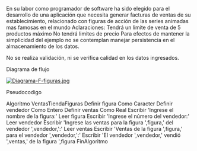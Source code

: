 En su labor como programador de software ha sido elegido para el desarrollo de una aplicación que necesita generar facturas de ventas de su establecimiento, relacionado con figuras de acción de las series animadas mas famosas en el mundo 
Aclaraciones: 
Tendrá un limite de venta de 5 productos máximo 
No tendrá limites de precio 
Para efectos de mantener la simplicidad del ejemplo no se contemplan manejar persistencia 
en el almacenamiento de los datos. 

No se realiza validación, ni se verifica calidad en los datos ingresados.

Diagrama de flujo 


[![Diagrama-F-figuras.jpg](https://i.postimg.cc/J7pNzB6n/Diagrama-F-figuras.jpg)](https://postimg.cc/QVW96VrG)


Pseudocodigo


Algoritmo VentasTiendaFiguras
Definir figura Como Caracter
Definir vendedor Como Entero
Definir ventas Como Real
Escribir 'Ingrese el nombre de la figura:'
Leer figura
Escribir 'Ingrese el número del vendedor:'
Leer vendedor
Escribir 'Ingrese las ventas para la figura ',figura,' del vendedor ',vendedor,':'
Leer ventas
Escribir 'Ventas de la figura ',figura,' para el vendedor ',vendedor,':'
Escribir 'El vendedor ',vendedor,' vendió ',ventas,' de la figura ',figura
FinAlgoritmo
